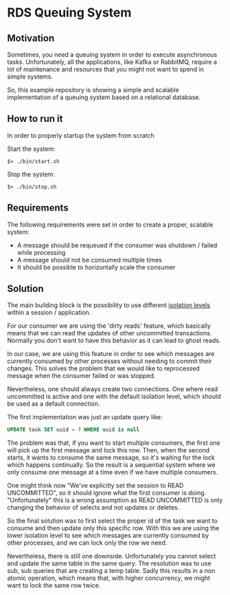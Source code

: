 # RDS Queuing System

## Motivation

Sometimes, you need a queuing system in order to execute asynchronous tasks.
Unfortunately, all the applications, like Kafka or RabbitMQ, require a lot of maintenance and resources that you might not want to spend in simple systems.

So, this example repository is showing a simple and scalable implementation of a queuing system based on a relational database.

## How to run it

In order to properly startup the system from scratch

Start the system:
```shell script
$> ./bin/start.sh
```

Stop the system:
```shell script
$> ./bin/stop.sh
```

## Requirements

The following requirements were set in order to create a proper, scalable system:

* A message should be requeued if the consumer was shutdown / failed while processing
* A message should not be consumed multiple times
* It should be possible to horizontally scale the consumer

## Solution
The main building block is the possibility to use different [isolation levels](https://en.wikipedia.org/wiki/Isolation_(database_systems)) within a session / application.

For our consumer we are using the 'dirty reads' feature, which basically means that we can read the updates of other uncommitted transactions.
Normally you don't want to have this behavior as it can lead to ghost reads.

In our case, we are using this feature in order to see which messages are currently consumed by other processes without needing to commit their changes.
This solves the problem that we would like to reprocessed message when the consumer failed or was stopped.

Nevertheless, one should always create two connections. One where read uncommitted is active and one with the default isolation level, which should be used as a default connection.

The first implementation was just an update query like:
```sql
UPDATE task SET uuid = ? WHERE uuid is null
```
The problem was that, if you want to start multiple consumers, the first one will pick up the first message and lock this row. 
Then, when the second starts, it wants to consume the same message, so it's waiting for the lock which happens continually. 
So the result is a sequential system where we only consume one message at a time even if we have multiple consumers.

One might think now "We've explicitly set the session to READ UNCOMMITTED", so it should ignore what the first consumer is doing. 
"Unfortunately" this is a wrong assumption as READ UNCOMMITTED is only changing the behavior of selects and not updates or deletes.

So the final solution was to first select the proper id of the task we want to consume and then update only this specific row. 
With this we are using the lower isolation level to see which messages are currently consumed by other processes, and we can lock only the row we need.

Nevertheless, there is still one downside. Unfortunately you cannot select and update the same table in the same query. 
The resolution was to use sub, sub queries that are creating a temp table. Sadly this results in a non atomic operation, which means that, with higher concurrency, we might want to lock the same row twice.

